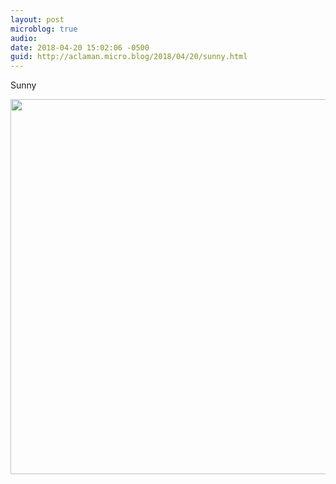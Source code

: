 ```yaml
---
layout: post
microblog: true
audio: 
date: 2018-04-20 15:02:06 -0500
guid: http://aclaman.micro.blog/2018/04/20/sunny.html
---
```

Sunny

<img src="http://micro.alexclaman.com/uploads/2018/6c1d0c0e19.jpg" width="600" height="600" />
